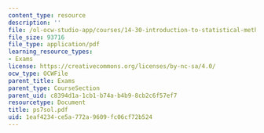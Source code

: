 ```yaml
---
content_type: resource
description: ''
file: /ol-ocw-studio-app/courses/14-30-introduction-to-statistical-method-in-economics-spring-2006/1eaf4234ce5a772a9609fc06cf72b524_ps7sol.pdf
file_size: 93716
file_type: application/pdf
learning_resource_types:
- Exams
license: https://creativecommons.org/licenses/by-nc-sa/4.0/
ocw_type: OCWFile
parent_title: Exams
parent_type: CourseSection
parent_uid: c8394d1a-1cb1-b74a-b4b9-8cb2c6f57ef7
resourcetype: Document
title: ps7sol.pdf
uid: 1eaf4234-ce5a-772a-9609-fc06cf72b524
---
```

